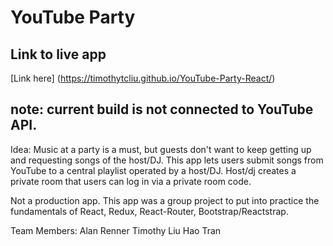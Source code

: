 # YouTube Party

## Link to live app
[Link here] (https://timothytcliu.github.io/YouTube-Party-React/)

## note: current build is not connected to YouTube API.

Idea: Music at a party is a must, but guests don't want to keep getting up and requesting songs of the host/DJ. This app lets users submit songs from YouTube to a central playlist operated by a host/DJ. Host/dj creates a private room that users can log in via a private room code.

Not a production app.
This app was a group project to put into practice the fundamentals of React, Redux, React-Router, Bootstrap/Reactstrap.

Team Members:
Alan Renner
Timothy Liu
Hao Tran
